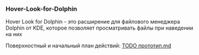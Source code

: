 ### Hover-Look-for-Dolphin

Hover Look for Dolphin - это расширение для файлового менеджера Dolphin от KDE, которое позволяет просматривать файлы при наведении на них

 Поверхностный и начальный план действий: [TODO прототип.md](TODO%20прототип.md)
